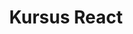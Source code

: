 ---
layout:   certificate
title:    "Kursus React"
slug:     react
category: progate
issuer:   "Progate Indonesia"
---